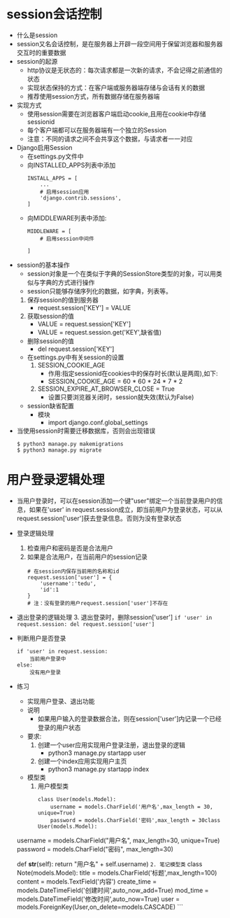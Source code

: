 # session会话控制
* 什么是session
* session又名会话控制，是在服务器上开辟一段空间用于保留浏览器和服务器交互时的重要数据
* session的起源
    * http协议是无状态的：每次请求都是一次新的请求，不会记得之前通信的状态
    * 实现状态保持的方式：在客户端或服务器端存储与会话有关的数据
    * 推荐使用session方式，所有数据存储在服务器端
* 实现方式
    * 使用session需要在浏览器客户端启动cookie,且用在cookie中存储sessionid
    * 每个客户端都可以在服务器端有一个独立的Session
    * 注意：不同的请求之间不会共享这个数据，与请求者一一对应
* Django启用Session
    * 在settings.py文件中
    * 向INSTALLED_APPS列表中添加
        ```
        INSTALL_APPS = [
            ...
            # 启用session应用
            'django.contrib.sessions',
        ]
        ```
    * 向MIDDLEWARE列表中添加:
        ```
        MIDDLEWARE = [
            # 启用session中间件
            
        ]
        ```
* session的基本操作
    * session对象是一个在类似于字典的SessionStore类型的对象，可以用类似与字典的方式进行操作
    * session只能够存储序列化的数据，如字典，列表等。
    1. 保存session的值到服务器
        * request.session['KEY'] = VALUE
    2. 获取session的值
        * VALUE = request.session['KEY']
        * VALUE = request.session.get('KEY',缺省值)
    * 删除session的值
        * del request.session['KEY']
    * 在settings.py中有关session的设置
        1. SESSION_COOKIE_AGE
            * 作用:指定sessionid在cookies中的保存时长(默认是两周),如下:
            * SESSION_COOKIE_AGE = 60 * 60 * 24 * 7 * 2
        2. SESSION_EXPIRE_AT_BROWSER_CLOSE = True
            * 设置只要浏览器关闭时，session就失效(默认为False)
    * session缺省配置
        * 模块
            * import django.conf.global_settings
* 当使用session时需要迁移数据库，否则会出现错误
    ```
    $ python3 manage.py makemigrations
    $ python3 manage.py migrate
    ```
# 用户登录逻辑处理
* 当用户登录时，可以在session添加一个键"user"绑定一个当前登录用户的信息，如果在'user' in request.session成立，即当前用户为登录状态，可以从request.session['user']获去登录信息。否则为没有登录状态
* 登录逻辑处理
    1. 检查用户和密码是否是合法用户
    2. 如果是合法用户，在当前用户的session记录
        ```
        # 在session内保存当前用的名称和id
        request.session['user'] = {
            'username':'tedu',
            'id':1
        }
        # 注：没有登录的用户request.session['user']不存在
        ```  
* 退出登录的逻辑处理
    3. 退出登录时，删除session['user']
        ```
        if 'user' in request.session:
            del request.session['user']
        ```
* 判断用户是否登录
    ```
    if 'user' in request.session:
        当前用户登录中
    else:
        没有用户登录
    ```
* 练习
    * 实现用户登录、退出功能
    * 说明
        * 如果用户输入的登录数据合法，则在session['user']内记录一个已经登录的用户状态
    * 要求:
        1. 创建一个user应用实现用户登录注册，退出登录的逻辑
            * python3 manage.py startapp user
        2. 创建一个index应用实现用户主页
            * python3 manage.py startapp index
    * 模型类
        1. 用户模型类
            ```
            class User(models.Model):
                username = models.CharField('用户名',max_length = 30, unique=True)
                password = models.CharField('密码',max_length = 30class User(models.Model):
    username = models.CharField("用户名", max_length=30, unique=True)
    password = models.CharField("密码", max_length=30)

    def __str__(self):
        return "用户名" + self.username)
            ```
        2. 笔记模型类
            ```
            class Note(models.Model):
    title = models.CharField('标题',max_length=100)
    content = models.TextField('内容')
    create_time = models.DateTimeField('创建时间',auto_now_add=True)
    mod_time = models.DateTimeField('修改时间',auto_now=True)
    user = models.ForeignKey(User,on_delete=models.CASCADE)
            ```
            
            
                